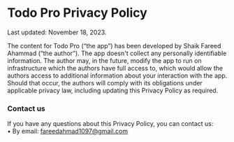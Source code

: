# Todo Pro Privacy Policy

Last updated: November 18, 2023.

The content for Todo Pro (“the app”) has been developed by Shaik Fareed Ahammad (“the author”).
The app doesn't collect any personally identifiable information.
The author may, in the future, modify the app to run on infrastructure which the authors have full access to,
which would allow the authors access to additional information about your interaction with the app.
Should that occur, the authors will comply with its obligations under applicable privacy law, including updating this Privacy Policy as required.



### Contact us
If you have any questions about this Privacy Policy, you can contact us:<br>
• By email: fareedahmad1097@gmail.com
